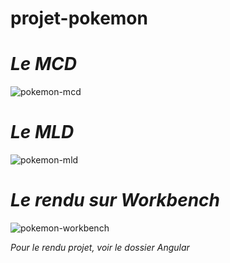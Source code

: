 # projet-pokemon

# _Le MCD_

![pokemon-mcd](https://github.com/user-attachments/assets/6b275b32-e5c8-442e-8acf-162dd3b5a095)


# _Le MLD_

![pokemon-mld](https://github.com/user-attachments/assets/8298263b-a092-4bad-a961-17d6b3f2370e)


# _Le rendu sur Workbench_

![pokemon-workbench](https://github.com/user-attachments/assets/82429d08-87d1-4056-a333-109e79466c66)


_Pour le rendu projet, voir le dossier Angular_
